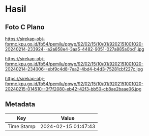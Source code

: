 # Hasil

## Foto C Plano

https://sirekap-obj-formc.kpu.go.id/fb54/pemilu/ppwp/92/02/15/10/01/9202151001020-20240214-233924--a2a858e4-3aa5-4482-9051-027a885a0bd1.jpg

https://sirekap-obj-formc.kpu.go.id/fb54/pemilu/ppwp/92/02/15/10/01/9202151001020-20240214-234006--ebf9c4d8-7ea2-4bd4-b4d3-75281cbf227c.jpg

https://sirekap-obj-formc.kpu.go.id/fb54/pemilu/ppwp/92/02/15/10/01/9202151001020-20240215-014510--3f7f2080-eb42-42f3-bb50-cb8ae2baae06.jpg


## Metadata

| Key        | Value               |
| ---------- | ------------------- |
| Time Stamp | 2024-02-15 01:47:43 |




